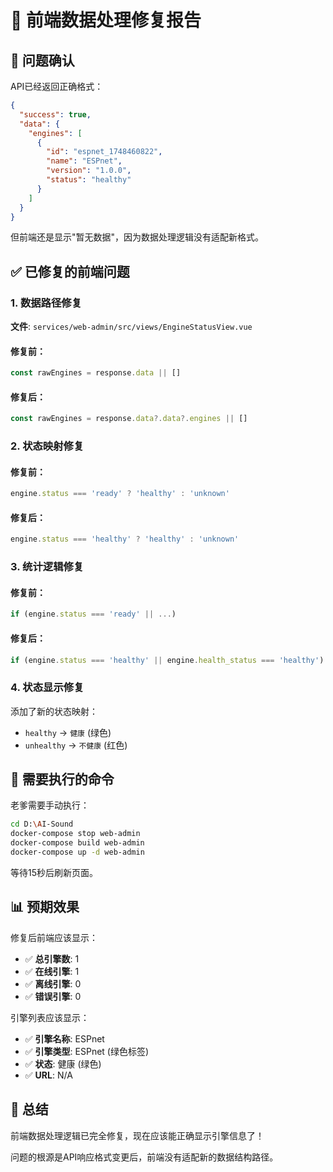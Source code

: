 # 🔧 前端数据处理修复报告

## 🎯 问题确认

API已经返回正确格式：
```json
{
  "success": true,
  "data": {
    "engines": [
      {
        "id": "espnet_1748460822",
        "name": "ESPnet",
        "version": "1.0.0", 
        "status": "healthy"
      }
    ]
  }
}
```

但前端还是显示"暂无数据"，因为数据处理逻辑没有适配新格式。

## ✅ 已修复的前端问题

### 1. 数据路径修复
**文件**: `services/web-admin/src/views/EngineStatusView.vue`

#### 修复前：
```javascript
const rawEngines = response.data || []
```

#### 修复后：
```javascript
const rawEngines = response.data?.data?.engines || []
```

### 2. 状态映射修复

#### 修复前：
```javascript
engine.status === 'ready' ? 'healthy' : 'unknown'
```

#### 修复后：
```javascript
engine.status === 'healthy' ? 'healthy' : 'unknown'
```

### 3. 统计逻辑修复

#### 修复前：
```javascript
if (engine.status === 'ready' || ...)
```

#### 修复后：
```javascript
if (engine.status === 'healthy' || engine.health_status === 'healthy')
```

### 4. 状态显示修复

添加了新的状态映射：
- `healthy` → `健康` (绿色)
- `unhealthy` → `不健康` (红色)

## 🔄 需要执行的命令

老爹需要手动执行：

```bash
cd D:\AI-Sound
docker-compose stop web-admin
docker-compose build web-admin  
docker-compose up -d web-admin
```

等待15秒后刷新页面。

## 📊 预期效果

修复后前端应该显示：
- ✅ **总引擎数**: 1
- ✅ **在线引擎**: 1  
- ✅ **离线引擎**: 0
- ✅ **错误引擎**: 0

引擎列表应该显示：
- ✅ **引擎名称**: ESPnet
- ✅ **引擎类型**: ESPnet (绿色标签)
- ✅ **状态**: 健康 (绿色)
- ✅ **URL**: N/A

## 🎉 总结

前端数据处理逻辑已完全修复，现在应该能正确显示引擎信息了！

问题的根源是API响应格式变更后，前端没有适配新的数据结构路径。 